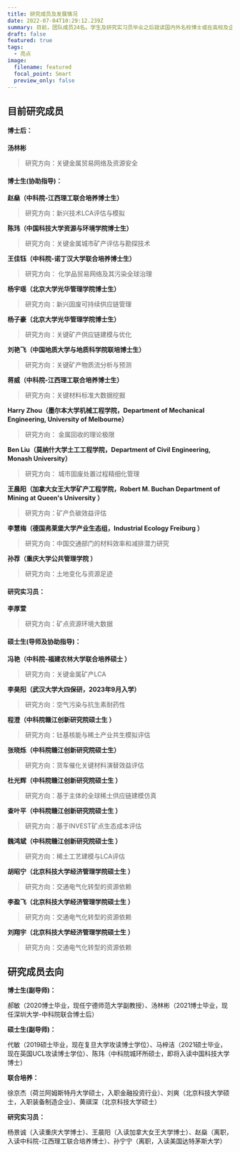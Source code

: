 ```yaml
---
title: 研究成员及发展情况
date: 2022-07-04T10:29:12.239Z
summary: 目前，团队成员24名。学生及研究实习员毕业之后就读国内外名校博士或在高校及企业入职。
draft: false
featured: true
tags:
  - 亮点
image:
  filename: featured
  focal_point: Smart
  preview_only: false
---
```

## **目前研究成员**

#### **博士后：**

**汤林彬**

> 研究方向：关键金属贸易网络及资源安全

#### **博士生(协助指导)：**

**赵燊（中科院-江西理工联合培养博士生）**

> 研究方向：新兴技术LCA评估与模拟

**陈玮（中国科技大学资源与环境学院博士生）**

> 研究方向：关键金属城市矿产评估与勘探技术

**王佳钰（中科院-诺丁汉大学联合培养博士生）**

> 研究方向： 化学品贸易网络及其污染全球治理

**杨宇瑶（北京大学光华管理学院博士生）**

> 研究方向：新兴固废可持续供应链管理

**杨子豪（北京大学光华管理学院博士生）**

> 研究方向：关键矿产供应链建模与优化

**刘艳飞（中国地质大学与地质科学院联培博士生）**

> 研究方向：关键矿产物质流分析与预测

**蒋威（中科院-江西理工联合培养博士生）**

> 研究方向：关键材料标准大数据挖掘

**Harry Zhou（墨尔本大学机械工程学院，Department of Mechanical Engineering, University of Melbourne）**

> 研究方向： 金属回收的理论极限

**Ben Liu（莫纳什大学土工工程学院，Department of Civil Engineering, Monash University）**

> 研究方向： 城市固废处置过程精细化管理

**王晨阳（加拿大女王大学矿产工程学院，Robert M. Buchan Department of Mining at Queen's University ）**

> 研究方向：矿产负碳效益评估

**李慧梅（德国弗莱堡大学产业生态组，Industrial Ecology Freiburg ）**

> 研究方向：中国交通部门的材料效率和减排潜力研究

**孙荐（重庆大学公共管理学院 ）**

> 研究方向：土地变化与资源足迹 

#### **研究实习员：**

**李厚萱**

> 研究方向：矿点资源环境大数据



#### **硕士生(导师及协助指导)：**

**冯艳（中科院-福建农林大学联合培养硕士 ）**

> 研究方向：关键金属矿产LCA

**李昊阳（武汉大学大四保研，2023年9月入学）**

> 研究方向：空气污染与抗生素耐药性

**程澄（中科院赣江创新研究院硕士生 ）**

> 研究方向：钍基核能与稀土产业共生模拟评估

**张晓烁（中科院赣江创新研究院硕士生）**

> 研究方向：货车催化关键材料演替效益评估 

**杜光辉（中科院赣江创新研究院硕士生 ）**

> 研究方向：基于主体的全球稀土供应链建模仿真

**查叶平（中科院赣江创新研究院硕士生 ）**

> 研究方向：基于INVEST矿点生态成本评估

**魏鸿斌（中科院赣江创新研究院硕士生 ）**

> 研究方向：稀土工艺建模与LCA评估

**胡昭宁（北京科技大学经济管理学院硕士生 ）**

> 研究方向：交通电气化转型的资源依赖

**李盈飞（北京科技大学经济管理学院硕士生 ）**

> 研究方向：交通电气化转型的资源依赖

**刘翔宇（北京科技大学经济管理学院硕士生 ）**

> 研究方向：交通电气化转型的资源依赖



## **研究成员去向**

**博士生(副导师)：**

郝敏（2020博士毕业，现任宁德师范大学副教授）、汤林彬（2021博士毕业，现任深圳大学-中科院联合博士后）

**硕士生(副导师)：**

代敏（2019硕士毕业，现在复旦大学攻读博士学位）、马梓洁（2021硕士毕业，现在英国UCL攻读博士学位）、陈玮（中科院城环所硕士，即将入读中国科技大学博士）

**联合培养：**

徐京杰（荷兰阿姆斯特丹大学硕士，入职金融投资行业）、刘爽（北京科技大学硕士，入职装备制造企业）、黄祺深（北京科技大学硕士）

**研究实习员：**

杨景诚（入读重庆大学博士）、王晨阳（入读加拿大女王大学博士）、赵燊（离职，入读中科院-江西理工联合培养博士）、孙宁宁（离职，入读美国达特茅斯大学）